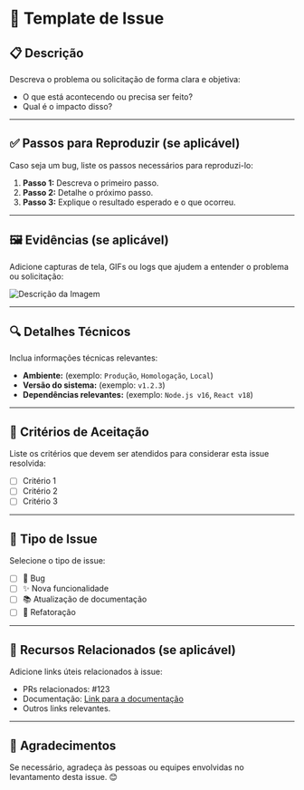 # 🐛 Template de Issue

## 📋 Descrição
Descreva o problema ou solicitação de forma clara e objetiva:
- O que está acontecendo ou precisa ser feito?
- Qual é o impacto disso?

---

## ✅ Passos para Reproduzir (se aplicável)
Caso seja um bug, liste os passos necessários para reproduzi-lo:
1. **Passo 1:** Descreva o primeiro passo.
2. **Passo 2:** Detalhe o próximo passo.
3. **Passo 3:** Explique o resultado esperado e o que ocorreu.

---

## 🖼️ Evidências (se aplicável)
Adicione capturas de tela, GIFs ou logs que ajudem a entender o problema ou solicitação:

![Descrição da Imagem](URL_DA_IMAGEM)

---

## 🔍 Detalhes Técnicos
Inclua informações técnicas relevantes:
- **Ambiente:** (exemplo: `Produção`, `Homologação`, `Local`)
- **Versão do sistema:** (exemplo: `v1.2.3`)
- **Dependências relevantes:** (exemplo: `Node.js v16`, `React v18`)

---

## 🎯 Critérios de Aceitação
Liste os critérios que devem ser atendidos para considerar esta issue resolvida:
- [ ] Critério 1
- [ ] Critério 2
- [ ] Critério 3

---

## 🚀 Tipo de Issue
Selecione o tipo de issue:
- [ ] 🐛 Bug
- [ ] ✨ Nova funcionalidade
- [ ] 📚 Atualização de documentação
- [ ] 🔧 Refatoração

---

## 📎 Recursos Relacionados (se aplicável)
Adicione links úteis relacionados à issue:
- PRs relacionados: #123
- Documentação: [Link para a documentação](URL)
- Outros links relevantes.

---

## 🙌 Agradecimentos
Se necessário, agradeça às pessoas ou equipes envolvidas no levantamento desta issue. 😊
